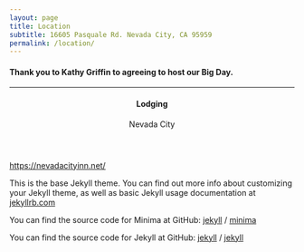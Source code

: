 ```yaml
---
layout: page
title: Location
subtitle: 16605 Pasquale Rd. Nevada City, CA 95959
permalink: /location/
---
```


<h4>Thank you to Kathy Griffin to agreeing to host our <b>Big Day</b>.</h4>
<hr />
<header>
  
 <h4>Lodging</h4>
 <p>Nevada City</p>
 </header>
 <p><a href="Nevada City Inn">https://nevadacityinn.net/</a>

This is the base Jekyll theme. You can find out more info about customizing your Jekyll theme, as well as basic Jekyll usage documentation at [jekyllrb.com](https://jekyllrb.com/)

You can find the source code for Minima at GitHub:
[jekyll][jekyll-organization] /
[minima](https://github.com/jekyll/minima)

You can find the source code for Jekyll at GitHub:
[jekyll][jekyll-organization] /
[jekyll](https://github.com/jekyll/jekyll)


[jekyll-organization]: https://github.com/jekyll

